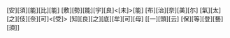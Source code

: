 [安][須][能][比][能] [敷][勢][能][宇][良]<[未]>[能] [布][治][奈][美][尓] [氣][太][之][伎][奈][可]<[受]> [知][良][之][底][牟][可][母] [[一][頭][云] [保][等][登][藝][須]]
